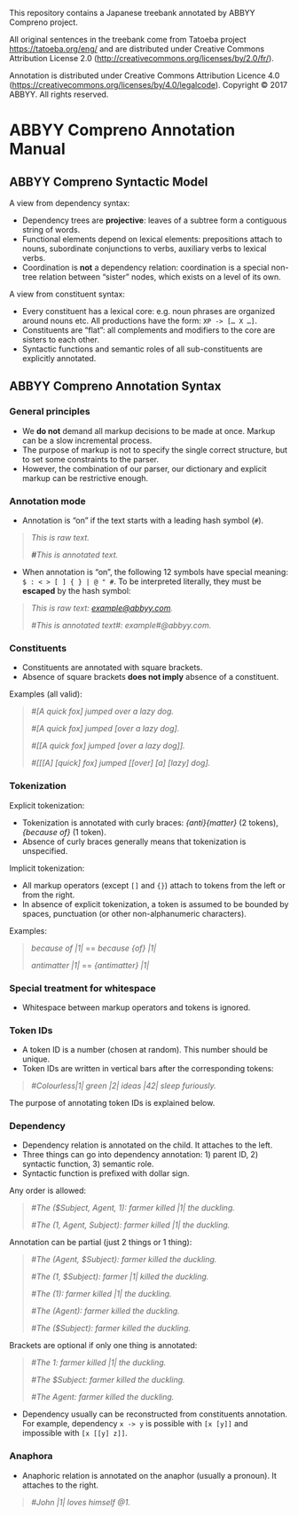 This repository contains a Japanese treebank annotated by ABBYY Compreno project.

All original sentences in the treebank come from Tatoeba project https://tatoeba.org/eng/ and are distributed under Creative Commons Attribution License 2.0 (http://creativecommons.org/licenses/by/2.0/fr/).

Annotation is distributed under Creative Commons Attribution Licence 4.0 (https://creativecommons.org/licenses/by/4.0/legalcode).
Copyright © 2017 ABBYY. All rights reserved.




# ABBYY Compreno Annotation Manual

## ABBYY Compreno Syntactic Model

A view from dependency syntax:
* Dependency trees are __projective__: leaves of a subtree form a contiguous string of words.
* Functional elements depend on lexical elements: prepositions attach to nouns, subordinate conjunctions to verbs, auxiliary verbs to lexical verbs.
* Coordination is __not__ a dependency relation: coordination is a special non-tree relation between “sister” nodes, which exists on a level of its own.

A view from constituent syntax:
* Every constituent has a lexical core: e.g. noun phrases are organized around nouns etc. All productions have the form: `XP -> [… X …]`.
* Constituents are “flat”: all complements and modifiers to the core are sisters to each other.
* Syntactic functions and semantic roles of all sub-constituents are explicitly annotated.

## ABBYY Compreno Annotation Syntax

### General principles
* We __do not__ demand all markup decisions to be made at once. Markup can be a slow incremental process.
* The purpose of markup is not to specify the single correct structure, but to set some constraints to the parser.
* However, the combination of our parser, our dictionary and explicit markup can be restrictive enough.

### Annotation mode
* Annotation is “on” if the text starts with a leading hash symbol (`#`).
> _This is raw text._
>
> _<b>#</b>This is annotated text._

* When annotation is “on”, the following 12 symbols have special meaning: `$ : < > [ ] { } | @ " #`. To be interpreted literally, they must be __escaped__ by the hash symbol:
> _This is raw text: example@abbyy.com._
>
> _#This is annotated text#: example#@abbyy.com._

### Constituents
* Constituents are annotated with square brackets.
* Absence of square brackets __does not imply__ absence of a constituent.

Examples (all valid):
> _#[A quick fox] jumped over a lazy dog._
>
> _#[A quick fox] jumped [over a lazy dog]._
>
> _#[[A quick fox] jumped [over a lazy dog]]._
>
> _#[[[A] [quick] fox] jumped [[over] [a] [lazy] dog]._

### Tokenization
Explicit tokenization:
* Tokenization is annotated with curly braces: _{anti}{matter}_ (2 tokens), _{because of}_ (1 token).
* Absence of curly braces generally means that tokenization is unspecified.

Implicit tokenization:
* All markup operators (except `[]` and `{}`) attach to tokens from the left or from the right.
* In absence of explicit tokenization, a token is assumed to be bounded by spaces, punctuation (or other non-alphanumeric characters).

Examples:
> _because of |1|_  == _because {of} |1|_
>
> _antimatter |1|_ == _{antimatter} |1|_

### Special treatment for whitespace
* Whitespace between markup operators and tokens is ignored.

### Token IDs
* A token ID is a number (chosen at random). This number should be unique.
* Token IDs are written in vertical bars after the corresponding tokens:
> _#Colourless|1| green |2| ideas  |42| sleep furiously._

The purpose of annotating token IDs is explained below.

### Dependency
* Dependency relation is annotated on the child. It attaches to the left.
* Three things can go into dependency annotation: 1) parent ID, 2) syntactic function, 3) semantic role.
* Syntactic function is prefixed with dollar sign.

Any order is allowed:
> _#The ($Subject, Agent, 1): farmer killed |1| the duckling._
>
> _#The (1, Agent, Subject): farmer killed |1| the duckling._

Annotation can be partial (just 2 things or 1 thing):
> _#The (Agent, $Subject): farmer killed the duckling._
>
> _#The (1, $Subject): farmer |1| killed the duckling._
>
> _#The (1): farmer killed |1| the duckling._
>
> _#The (Agent): farmer killed the duckling._
>
> _#The ($Subject): farmer killed the duckling._

Brackets are optional if only one thing is annotated:
> _#The 1: farmer killed |1| the duckling._
>
> _#The $Subject: farmer killed the duckling._
>
> _#The Agent: farmer killed the duckling._

* Dependency usually can be reconstructed from constituents annotation. For example, dependency `x -> y` is possible with `[x [y]]` and impossible with `[x [[y] z]]`.

### Anaphora
* Anaphoric relation is annotated on the anaphor (usually a pronoun). It attaches to the right.
> _#John |1| loves himself @1._


